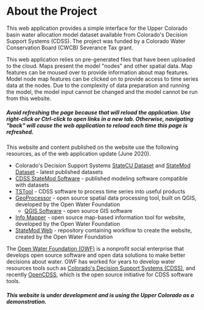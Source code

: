 # About the Project #

This web application provides a simple interface for the Upper Colorado basin water allocation model dataset
available from Colorado's Decision Support Systems (CDSS).
The project was funded by a Colorado Water Conservation Board (CWCB) Severance Tax grant.

This web application relies on pre-generated files that have been uploaded to the cloud.
Maps present the model "nodes" and other spatial data.
Map features can be moused over to provide information about map features.
Model node map features can be clicked on to provide access to time series data at the nodes.
Due to the complexity of data preparation and running the model, the model input cannot be changed and
the model cannot be run from this website.

##### **Avoid refreshing the page because that will reload the application.  Use right-click or Ctrl-click to open links in a new tab.  Otherwise, navigating "back" will cause the web application to reload each time this page is refreshed.** #####

This website and content published on the website use the following resources, as of the web application update (June 2020).

* Colorado's Decision Support Systems [StateCU Dataset](https://www.colorado.gov/pacific/cdss/consumptive-use-statecu) and
[StateMod Dataset](https://www.colorado.gov/pacific/cdss/surface-water-statemod) - latest published datasets
* [CDSS StateMod Software](https://www.colorado.gov/pacific/cdss/statemod) - published modeling software compatible with datasets
* [TSTool](http://opencdss.state.co.us/opencdss/tstool/) - CDSS software to process time series into useful products
* [GeoProcessor](http://software.openwaterfoundation.org/geoprocessor/latest/doc-user/) - open source spatial data processing tool, built on QGIS,
developed by the Open Water Foundation
	+ [QGIS Software](https://www.qgis.org/en/site/) - open source GIS software
* [Info Mapper](https://github.com/OpenWaterFoundation/owf-app-info-mapper-ng) - open source map-based information tool for website,
developed by the Open Water Foundation
* [StateMod Web](https://github.com/OpenWaterFoundation/cdss-app-statemod-web) - repository containing workflow to create the website,
created by the Open Water Foundation

The [Open Water Foundation (OWF)](http://openwaterfoundation.org) is a nonprofit social enterprise
that develops open source software and open data solutions to make better decisions about water.
OWF has worked for years to develop water resources tools such as
[Colorado's Decision Support Systems (CDSS)](https://www.colorado.gov/cdss),
and recently [OpenCDSS](http://opencdss.state.co.us/opencdss/),
which is the open source initiative for CDSS software tools.

##### **This website is under development and is using the Upper Colorado as a demonstration.** #####
